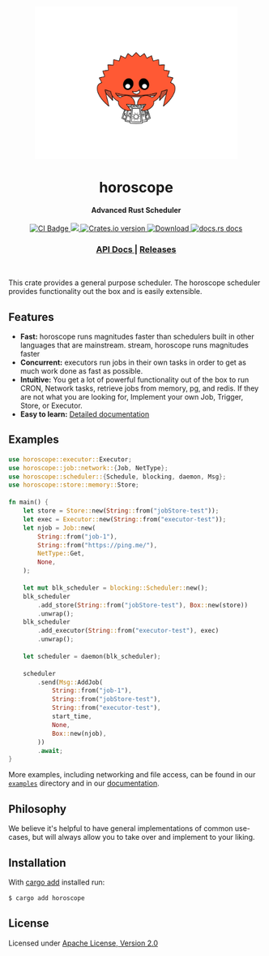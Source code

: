 <div align="center" style="display: flex; flex: 1; align-items: center; justify-content: center;">
<img src="./assets/logo.png" align="center" height="300px">
</div>
<h1 align="center">horoscope</h1>
<div align="center">
 <strong>
   Advanced Rust Scheduler
 </strong>
</div>

<br />

<div align="center">
   <!-- CI status -->
  <a href="https://github.com/kennetpostigo/horoscope/actions">
    <img src="https://github.com/kennetpostigo/horoscope/workflows/CI/badge.svg?style=flat" alt="CI Badge"/>
  </a>
  <!-- Coverage % -->
  <a href="https://codecov.io/gh/kennetpostigo/horoscope">
    <img src="https://codecov.io/gh/kennetpostigo/horoscope/branch/main/graph/badge.svg?token=XW3IOH1XIG&style=flat"/>
  </a>
  <!-- Crates version -->
  <a href="https://crates.io/crates/horoscope">
    <img src="https://img.shields.io/crates/v/horoscope.svg?style=flat"
    alt="Crates.io version" />
  </a>
  <!-- Downloads -->
  <a href="https://crates.io/crates/horoscope">
    <img src="https://img.shields.io/crates/d/horoscope.svg?style=flat"
      alt="Download" />
  </a>
  <!-- docs.rs docs -->
  <a href="https://docs.rs/horoscope">
    <img src="https://img.shields.io/badge/docs-latest-blue.svg?style=flat"
      alt="docs.rs docs" />
  </a>
</div>

<div align="center">
  <h3>
    <a href="https://docs.rs/horoscope">
      API Docs
    </a>
    <span> | </span>
    <a href="https://github.com/hyperfuse/horoscope/releases">
      Releases
    </a>
  </h3>
</div>

<br/>

This crate provides a general purpose scheduler. The horoscope scheduler
provides functionality out the box and is easily extensible.

## Features

- **Fast:** horoscope runs magnitudes faster than schedulers built in other
  languages that are mainstream. stream, horoscope runs magnitudes faster
- **Concurrent:** executors run jobs in their own tasks in order to get as much
  work done as fast as possible.
- **Intuitive:** You get a lot of powerful functionality out of the box to run
  CRON, Network tasks, retrieve jobs from memory, pg, and redis. If they are not
  what you are looking for, Implement your own Job, Trigger, Store, or Executor.
- **Easy to learn:** [Detailed documentation][docs]

[docs]: https://docs.rs/horoscope

## Examples

```rust
use horoscope::executor::Executor;
use horoscope::job::network::{Job, NetType};
use horoscope::scheduler::{Schedule, blocking, daemon, Msg};
use horoscope::store::memory::Store;

fn main() {
    let store = Store::new(String::from("jobStore-test"));
    let exec = Executor::new(String::from("executor-test"));
    let njob = Job::new(
        String::from("job-1"),
        String::from("https://ping.me/"),
        NetType::Get,
        None,
    );

    let mut blk_scheduler = blocking::Scheduler::new();
    blk_scheduler
        .add_store(String::from("jobStore-test"), Box::new(store))
        .unwrap();
    blk_scheduler
        .add_executor(String::from("executor-test"), exec)
        .unwrap();

    let scheduler = daemon(blk_scheduler);

    scheduler
        .send(Msg::AddJob(
            String::from("job-1"),
            String::from("jobStore-test"),
            String::from("executor-test"),
            start_time,
            None,
            Box::new(njob),
        ))
        .await;
}
```

More examples, including networking and file access, can be found in our
[`examples`] directory and in our [documentation].

[`examples`]: https://github.com/hyperfuse/horoscope/tree/master/examples
[documentation]: https://docs.rs/horoscope#examples

## Philosophy

We believe it's helpful to have general implementations of common use-cases, but
will always allow you to take over and implement to your liking.

## Installation

With [cargo add][cargo-add] installed run:

```sh
$ cargo add horoscope
```

[cargo-add]: https://github.com/killercup/cargo-edit

## License

Licensed under <a href="http://www.apache.org/licenses/LICENSE-2.0">Apache License, Version
2.0</a>
